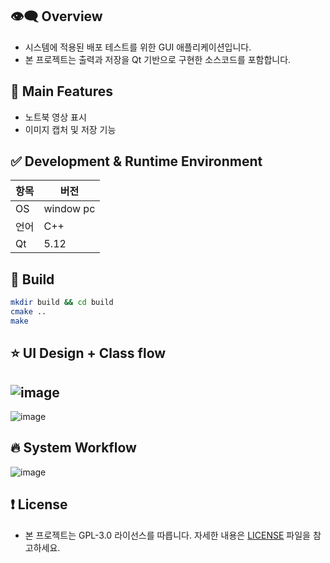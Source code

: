## 👁‍🗨 Overview
- 시스템에 적용된 배포 테스트를 위한 GUI 애플리케이션입니다. 
- 본 프로젝트는 출력과 저장을 Qt 기반으로 구현한 소스코드를 포함합니다.

## 🚀 Main Features
- 노트북 영상 표시
- 이미지 캡처 및 저장 기능

## ✅ Development & Runtime Environment
| 항목 | 버전 |
|------------|-----------|
| OS | window pc |
| 언어 | C++ |
| Qt | 5.12 |

## 📌 Build
```bash
mkdir build && cd build
cmake ..
make
```

## ⭐ UI Design + Class flow
![image](https://github.com/user-attachments/assets/bae5b608-1d16-4ddf-9d93-6b5f7cb5c0f0)
--
![image](https://github.com/user-attachments/assets/6acff3e3-13e3-41ea-8097-5405843a0b9e)


## 🔥 System Workflow
![image](https://github.com/user-attachments/assets/d63f0eb8-f1d2-458c-ae82-8dacf9540ac2)


## ❗ License
- 본 프로젝트는 GPL-3.0 라이선스를 따릅니다. 자세한 내용은 [LICENSE](https://github.com/ComLASER-Opensource/CAM_Capture/blob/main/LICENSE) 파일을 참고하세요.
